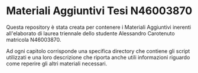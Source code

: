 # Materiali Aggiuntivi Tesi N46003870
Questa repository è stata creata per contenere i Materiali Aggiuntivi inerenti all'elaborato di laurea triennale dello studente Alessandro Carotenuto matricola N46003870.

Ad ogni capitolo corrisponde una specifica directory che contiene gli script utilizzati e una loro descrizione che riporta anche utili informazioni riguardo come reperire gli altri materiali necessari.
